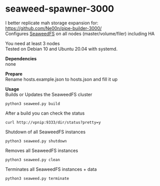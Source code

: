 # seaweed-spawner-3000

I better replicate mah storage expansion for: https://github.com/Ne00n/pipe-builder-3000/ </br>
Configures [SeaweedFS](https://github.com/chrislusf/seaweedfs) on all nodes (master/volume/filer) including HA

You need at least 3 nodes<br />
Tested on Debian 10 and Ubuntu 20.04 with systemd.

**Dependencies**<br />
none

**Prepare**<br />
Rename hosts.example.json to hosts.json and fill it up

**Usage**<br />
Builds or Updates the SeaweedFS cluster<br />
```
python3 seaweed.py build
```
After a build you can check the status
```
curl http://vpnip:9333/dir/status?pretty=y
```
Shutdown of all SeaweedFS instances<br />
```
python3 seaweed.py shutdown
```
Removes all SeaweedFS instances<br />
```
python3 seaweed.py clean
```
Terminates all SeaweedFS instances + data<br />
```
python3 seaweed.py terminate
```
